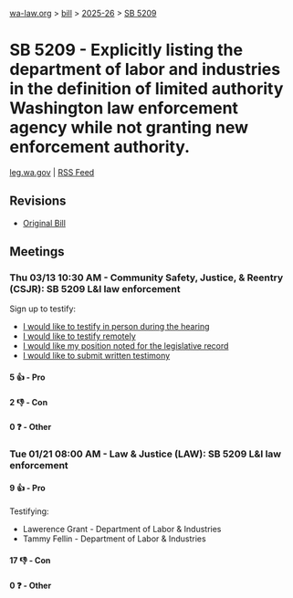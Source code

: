 [wa-law.org](/) > [bill](/bill/) > [2025-26](/bill/2025-26/) > [SB 5209](/bill/2025-26/sb/5209/)

# SB 5209 - Explicitly listing the department of labor and industries in the definition of limited authority Washington law enforcement agency while not granting new enforcement authority.
[leg.wa.gov](https://app.leg.wa.gov/billsummary?BillNumber=5209&Year=2025&Initiative=false) | [RSS Feed](./rss.xml)

## Revisions
* [Original Bill](1/)

## Meetings
### Thu 03/13 10:30 AM - Community Safety, Justice, & Reentry (CSJR): SB 5209 L&I law enforcement
Sign up to testify:
* [I would like to testify in person during the hearing](https://app.leg.wa.gov/csi/Testifier/Add?chamber=House&mId=32974&aId=165328&caId=26265&tId=1)
* [I would like to testify remotely](https://app.leg.wa.gov/csi/Testifier/Add?chamber=House&mId=32974&aId=165328&caId=26265&tId=2)
* [I would like my position noted for the legislative record](https://app.leg.wa.gov/csi/Testifier/Add?chamber=House&mId=32974&aId=165328&caId=26265&tId=3)
* [I would like to submit written testimony](https://app.leg.wa.gov/csi/Testifier/Add?chamber=House&mId=32974&aId=165328&caId=26265&tId=4)

#### 5 👍 - Pro

#### 2 👎 - Con

#### 0 ❓ - Other

### Tue 01/21 08:00 AM - Law & Justice (LAW): SB 5209 L&I law enforcement
#### 9 👍 - Pro
Testifying:
* Lawerence Grant - Department of Labor & Industries
* Tammy Fellin - Department of Labor & Industries

#### 17 👎 - Con

#### 0 ❓ - Other
